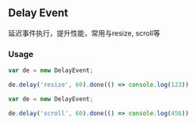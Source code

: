 Delay Event
---
延迟事件执行，提升性能，常用与resize, scroll等

### Usage
```js
var de = new DelayEvent;

de.delay('resize', 60).done(() => console.log(123))
```
```js
var de = new DelayEvent;

de.delay('scroll', 60).done(() => console.log(456))
```
